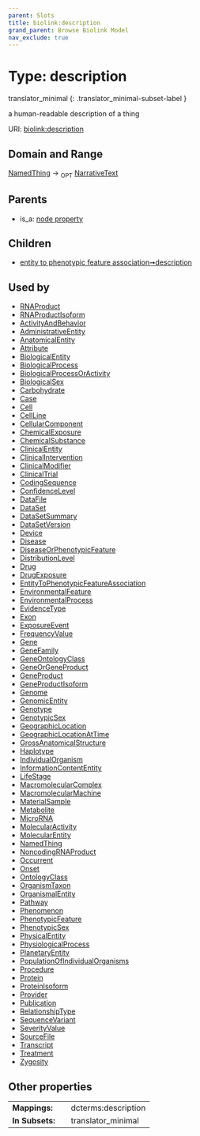 ```yaml
---
parent: Slots
title: biolink:description
grand_parent: Browse Biolink Model
nav_exclude: true
---
```


# Type: description

translator_minimal
{: .translator_minimal-subset-label }


a human-readable description of a thing

URI: [biolink:description](https://w3id.org/biolink/vocab/description)

## Domain and Range

[NamedThing](NamedThing.md) ->  <sub>OPT</sub> [NarrativeText](types/NarrativeText.md)

## Parents

 *  is_a: [node property](node_property.md)

## Children

 *  [entity to phenotypic feature association➞description](entity_to_phenotypic_feature_association_description.md)

## Used by

 * [RNAProduct](RNAProduct.md)
 * [RNAProductIsoform](RNAProductIsoform.md)
 * [ActivityAndBehavior](ActivityAndBehavior.md)
 * [AdministrativeEntity](AdministrativeEntity.md)
 * [AnatomicalEntity](AnatomicalEntity.md)
 * [Attribute](Attribute.md)
 * [BiologicalEntity](BiologicalEntity.md)
 * [BiologicalProcess](BiologicalProcess.md)
 * [BiologicalProcessOrActivity](BiologicalProcessOrActivity.md)
 * [BiologicalSex](BiologicalSex.md)
 * [Carbohydrate](Carbohydrate.md)
 * [Case](Case.md)
 * [Cell](Cell.md)
 * [CellLine](CellLine.md)
 * [CellularComponent](CellularComponent.md)
 * [ChemicalExposure](ChemicalExposure.md)
 * [ChemicalSubstance](ChemicalSubstance.md)
 * [ClinicalEntity](ClinicalEntity.md)
 * [ClinicalIntervention](ClinicalIntervention.md)
 * [ClinicalModifier](ClinicalModifier.md)
 * [ClinicalTrial](ClinicalTrial.md)
 * [CodingSequence](CodingSequence.md)
 * [ConfidenceLevel](ConfidenceLevel.md)
 * [DataFile](DataFile.md)
 * [DataSet](DataSet.md)
 * [DataSetSummary](DataSetSummary.md)
 * [DataSetVersion](DataSetVersion.md)
 * [Device](Device.md)
 * [Disease](Disease.md)
 * [DiseaseOrPhenotypicFeature](DiseaseOrPhenotypicFeature.md)
 * [DistributionLevel](DistributionLevel.md)
 * [Drug](Drug.md)
 * [DrugExposure](DrugExposure.md)
 * [EntityToPhenotypicFeatureAssociation](EntityToPhenotypicFeatureAssociation.md)
 * [EnvironmentalFeature](EnvironmentalFeature.md)
 * [EnvironmentalProcess](EnvironmentalProcess.md)
 * [EvidenceType](EvidenceType.md)
 * [Exon](Exon.md)
 * [ExposureEvent](ExposureEvent.md)
 * [FrequencyValue](FrequencyValue.md)
 * [Gene](Gene.md)
 * [GeneFamily](GeneFamily.md)
 * [GeneOntologyClass](GeneOntologyClass.md)
 * [GeneOrGeneProduct](GeneOrGeneProduct.md)
 * [GeneProduct](GeneProduct.md)
 * [GeneProductIsoform](GeneProductIsoform.md)
 * [Genome](Genome.md)
 * [GenomicEntity](GenomicEntity.md)
 * [Genotype](Genotype.md)
 * [GenotypicSex](GenotypicSex.md)
 * [GeographicLocation](GeographicLocation.md)
 * [GeographicLocationAtTime](GeographicLocationAtTime.md)
 * [GrossAnatomicalStructure](GrossAnatomicalStructure.md)
 * [Haplotype](Haplotype.md)
 * [IndividualOrganism](IndividualOrganism.md)
 * [InformationContentEntity](InformationContentEntity.md)
 * [LifeStage](LifeStage.md)
 * [MacromolecularComplex](MacromolecularComplex.md)
 * [MacromolecularMachine](MacromolecularMachine.md)
 * [MaterialSample](MaterialSample.md)
 * [Metabolite](Metabolite.md)
 * [MicroRNA](MicroRNA.md)
 * [MolecularActivity](MolecularActivity.md)
 * [MolecularEntity](MolecularEntity.md)
 * [NamedThing](NamedThing.md)
 * [NoncodingRNAProduct](NoncodingRNAProduct.md)
 * [Occurrent](Occurrent.md)
 * [Onset](Onset.md)
 * [OntologyClass](OntologyClass.md)
 * [OrganismTaxon](OrganismTaxon.md)
 * [OrganismalEntity](OrganismalEntity.md)
 * [Pathway](Pathway.md)
 * [Phenomenon](Phenomenon.md)
 * [PhenotypicFeature](PhenotypicFeature.md)
 * [PhenotypicSex](PhenotypicSex.md)
 * [PhysicalEntity](PhysicalEntity.md)
 * [PhysiologicalProcess](PhysiologicalProcess.md)
 * [PlanetaryEntity](PlanetaryEntity.md)
 * [PopulationOfIndividualOrganisms](PopulationOfIndividualOrganisms.md)
 * [Procedure](Procedure.md)
 * [Protein](Protein.md)
 * [ProteinIsoform](ProteinIsoform.md)
 * [Provider](Provider.md)
 * [Publication](Publication.md)
 * [RelationshipType](RelationshipType.md)
 * [SequenceVariant](SequenceVariant.md)
 * [SeverityValue](SeverityValue.md)
 * [SourceFile](SourceFile.md)
 * [Transcript](Transcript.md)
 * [Treatment](Treatment.md)
 * [Zygosity](Zygosity.md)

## Other properties

|  |  |  |
| --- | --- | --- |
| **Mappings:** | | dcterms:description |
| **In Subsets:** | | translator_minimal |

